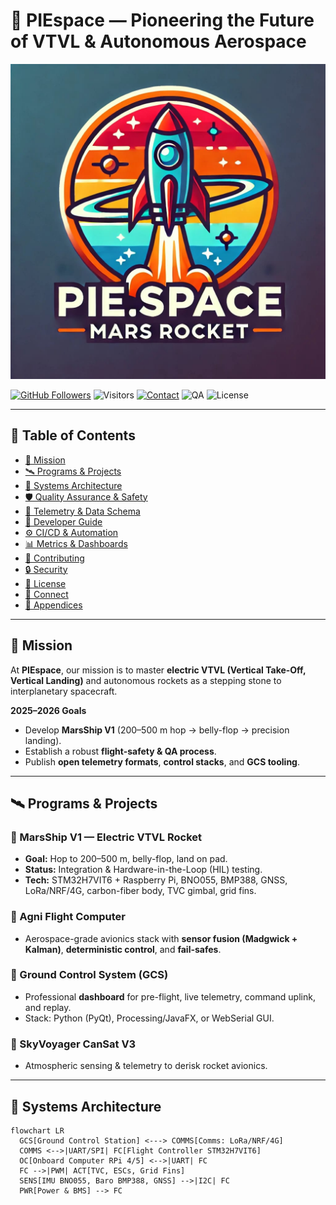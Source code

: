 # 🚀 PIEspace — Pioneering the Future of VTVL & Autonomous Aerospace

![Logo](Logo%20Two.jpeg)

[![GitHub Followers](https://img.shields.io/github/followers/PIEspace?label=Follow&style=social)](https://github.com/PIEspace?tab=followers)
![Visitors](https://visitor-badge.laobi.icu/badge?page_id=PIEspace.PIEspace)
[![Contact](https://img.shields.io/badge/Email-Contact%20Us-blue?style=flat&logo=gmail)](mailto:pie.space12@gmail.com)
![QA](https://img.shields.io/badge/QA-Flight%20Ready%20Process-8A2BE2)
![License](https://img.shields.io/badge/License-Apache--2.0-green)

---

## 📖 Table of Contents
- [🚀 Mission](#-mission)
- [🛰️ Programs & Projects](#️-programs--projects)
- [🧠 Systems Architecture](#-systems-architecture)
- [🛡️ Quality Assurance & Safety](#️-quality-assurance--safety)
- [📡 Telemetry & Data Schema](#-telemetry--data-schema)
- [🧰 Developer Guide](#-developer-guide)
- [⚙️ CI/CD & Automation](#️-cicd--automation)
- [📊 Metrics & Dashboards](#-metrics--dashboards)
- [🤝 Contributing](#-contributing)
- [🔒 Security](#-security)
- [📜 License](#-license)
- [🔗 Connect](#-connect)
- [📎 Appendices](#-appendices)

---

## 🚀 Mission

At **PIEspace**, our mission is to master **electric VTVL (Vertical Take-Off, Vertical Landing)** and autonomous rockets as a stepping stone to interplanetary spacecraft.

**2025–2026 Goals**
- Develop **MarsShip V1** (200–500 m hop → belly-flop → precision landing).
- Establish a robust **flight-safety & QA process**.
- Publish **open telemetry formats**, **control stacks**, and **GCS tooling**.

---

## 🛰️ Programs & Projects

### 🔹 MarsShip V1 — Electric VTVL Rocket
- **Goal:** Hop to 200–500 m, belly-flop, land on pad.  
- **Status:** Integration & Hardware-in-the-Loop (HIL) testing.  
- **Tech:** STM32H7VIT6 + Raspberry Pi, BNO055, BMP388, GNSS, LoRa/NRF/4G, carbon-fiber body, TVC gimbal, grid fins.

### 🔹 Agni Flight Computer
- Aerospace-grade avionics stack with **sensor fusion (Madgwick + Kalman)**, **deterministic control**, and **fail-safes**.

### 🔹 Ground Control System (GCS)
- Professional **dashboard** for pre-flight, live telemetry, command uplink, and replay.  
- Stack: Python (PyQt), Processing/JavaFX, or WebSerial GUI.

### 🔹 SkyVoyager CanSat V3
- Atmospheric sensing & telemetry to derisk rocket avionics.

---

## 🧠 Systems Architecture

```mermaid
flowchart LR
  GCS[Ground Control Station] <---> COMMS[Comms: LoRa/NRF/4G]
  COMMS <-->|UART/SPI| FC[Flight Controller STM32H7VIT6]
  OC[Onboard Computer RPi 4/5] <-->|UART| FC
  FC -->|PWM| ACT[TVC, ESCs, Grid Fins]
  SENS[IMU BNO055, Baro BMP388, GNSS] -->|I2C| FC
  PWR[Power & BMS] --> FC
